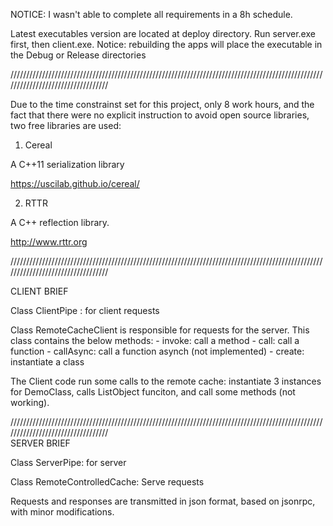NOTICE: I wasn't able to complete all requirements in a 8h schedule. 

Latest executables version are located at deploy directory. Run server.exe first, then client.exe. 
Notice: rebuilding the apps will place the executable in the Debug or Release directories 

//////////////////////////////////////////////////////////////////////////////////////////////////////////////////////////////////

Due to the time constrainst set for this project, only 8 work hours, and the fact that there were no explicit instruction to avoid open source libraries, two free libraries are used:

1) Cereal

A C++11 serialization library

https://uscilab.github.io/cereal/

2) RTTR

A C++ reflection library.

http://www.rttr.org


//////////////////////////////////////////////////////////////////////////////////////////////////////////////////////////////////

CLIENT BRIEF  

Class ClientPipe : for client requests

Class RemoteCacheClient is responsible for requests for the server. This class contains the below methods:
		- invoke: call a method
		- call: call a function
		- callAsync: call a function asynch (not implemented)
		- create: instantiate a class
		
The Client code run some calls to the remote cache: instantiate 3 instances for DemoClass, calls ListObject funciton, and call some methods (not working).
		
//////////////////////////////////////////////////////////////////////////////////////////////////////////////////////////////////		
SERVER BRIEF

Class ServerPipe: for server

Class RemoteControlledCache: Serve requests

Requests and responses are transmitted in json format, based on jsonrpc, with minor modifications. 


